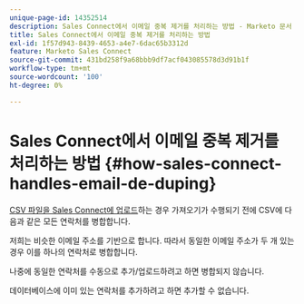 ```yaml
---
unique-page-id: 14352514
description: Sales Connect에서 이메일 중복 제거를 처리하는 방법 - Marketo 문서 - 제품 설명서
title: Sales Connect에서 이메일 중복 제거를 처리하는 방법
exl-id: 1f57d943-8439-4653-a4e7-6dac65b3312d
feature: Marketo Sales Connect
source-git-commit: 431bd258f9a68bbb9df7acf043085578d3d91b1f
workflow-type: tm+mt
source-wordcount: '100'
ht-degree: 0%

---
```


# Sales Connect에서 이메일 중복 제거를 처리하는 방법 {#how-sales-connect-handles-email-de-duping}

[CSV 파일을 Sales Connect에 업로드](/help/marketo/product-docs/marketo-sales-connect/people/managing-contacts/import-contacts-via-csv.md)하는 경우 가져오기가 수행되기 전에 CSV에 다음과 같은 모든 연락처를 병합합니다.

저희는 비슷한 이메일 주소를 기반으로 합니다. 따라서 동일한 이메일 주소가 두 개 있는 경우 이를 하나의 연락처로 병합합니다.

나중에 동일한 연락처를 수동으로 추가/업로드하려고 하면 병합되지 않습니다.

데이터베이스에 이미 있는 연락처를 추가하려고 하면 추가할 수 없습니다.
